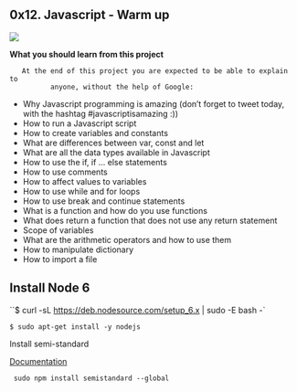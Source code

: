 ## 0x12. Javascript - Warm up

![](https://s3.amazonaws.com/intranet-projects-files/notreblohschool-higher-level_programming+/303/Javascript-535.png.jpeg)

**What you should learn from this project**

       At the end of this project you are expected to be able to explain to
              anyone, without the help of Google:

* Why Javascript programming is amazing (don’t forget to tweet today, with the hashtag #javascriptisamazing :))
* How to run a Javascript script
* How to create variables and constants
* What are differences between var, const and let
* What are all the data types available in Javascript
* How to use the if, if ... else statements
* How to use comments
* How to affect values to variables
* How to use while and for loops
* How to use break and continue statements
* What is a function and how do you use functions
* What does return a function that does not use any return statement
* Scope of variables
* What are the arithmetic operators and how to use them
* How to manipulate dictionary
* How to import a file

## Install Node 6

``$ curl -sL https://deb.nodesource.com/setup_6.x | sudo -E bash -`

`$ sudo apt-get install -y nodejs`

Install semi-standard

<a href="https://github.com/Flet/semistandard" target="_blank">Documentation</a>

` sudo npm install semistandard --global`
